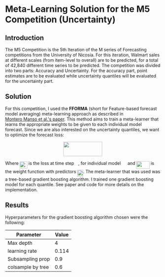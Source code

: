 # Meta-Learning Solution for the M5 Competition (Uncertainty)

## Introduction
The M5 Competition is the 5th Iteration of the M series of Forecasting competitions 
from the University of Nicosia. For this iteration, Walmart sales at different 
scales (from item-level to overall) are to be predicted, for a total of 
42,840 different time series to be predicted. The competition was divided 
into two parts: Accuracy and Uncertainty. For the accuracy part, point estimates 
are to be evaluated while uncertainty quantiles will be evaluated for the uncertainty part.

## Solution
For this competition, I used the **FFORMA** (short for Feature-based forecast model averaging)
meta-learning approach as described in  
[Montero Manso et al.'s paper](https://www.sciencedirect.com/science/article/abs/pii/S0169207019300895).
This method aims to train a meta-learner that learns the appropriate weights to be given 
to each individual model forecast. Since we are also interested on the uncertainty quantiles, 
we want to optimize the forecast loss: 

<p align="center"><img src="svgs/644c43014a081a4d89adeaa4dc8dded7.svg?invert_in_darkmode" align=middle width=126.1344216pt height=47.60747145pt/></p>

Where <img src="svgs/c0984ec57b5102d9ca962e9c3e67d4a8.svg?invert_in_darkmode" align=middle width=24.695747999999988pt height=22.831056599999986pt/> is the loss at time step <img src="svgs/55a049b8f161ae7cfeb0197d75aff967.svg?invert_in_darkmode" align=middle width=9.86687624999999pt height=14.15524440000002pt/>, for individual model <img src="svgs/0e51a2dede42189d77627c4d742822c3.svg?invert_in_darkmode" align=middle width=14.433101099999991pt height=14.15524440000002pt/> 
and <img src="svgs/d2392d2717cb1369b798f978cff33235.svg?invert_in_darkmode" align=middle width=42.88066694999999pt height=24.65753399999998pt/> is the weight function with predictors <img src="svgs/c9c53a99901c4a67544997f70b0f01bc.svg?invert_in_darkmode" align=middle width=18.696821549999992pt height=22.465723500000017pt/>. 
The meta-learner that was used was a tree-based gradient boosting 
algorithm. I trained one gradient boosting model for each quantile.
See paper and code for more details on the implementation.


## Results

Hyperparameters for the gradient boosting algorithm chosen were the following:

|Parameter| Value |
|---------|--------|
|Max depth | 4 |
| learning rate| 0.114|
|Subsampling prop | 0.9 |
|colsample by tree| 0.6|






